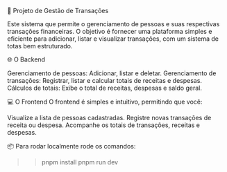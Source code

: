 🚀 Projeto de Gestão de Transações

Este sistema que permite o gerenciamento de pessoas e suas respectivas transações financeiras. O objetivo é fornecer uma plataforma simples e eficiente para adicionar, listar e visualizar transações, com um sistema de totas bem estruturado.

🌐 O Backend

Gerenciamento de pessoas: Adicionar, listar e deletar.
Gerenciamento de transações: Registrar, listar e calcular totais de receitas e despesas.
Cálculos de totais: Exibe o total de receitas, despesas e saldo geral.

💻 O Frontend
O frontend é simples e intuitivo, permitindo que você:

Visualize a lista de pessoas cadastradas.
Registre novas transações de receita ou despesa.
Acompanhe os totais de transações, receitas e despesas.

📦 Para rodar localmente rode os comandos:

>> pnpm install
>> pnpm run dev
